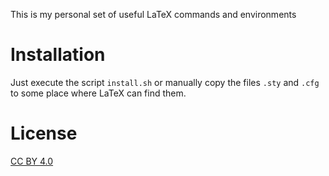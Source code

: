 This is my personal set of useful LaTeX commands and environments

# Installation

Just execute the script `install.sh` or manually copy the files `.sty` and `.cfg` to some place where LaTeX can find them.

# License
[CC BY 4.0](https://creativecommons.org/licenses/by/4.0/)
